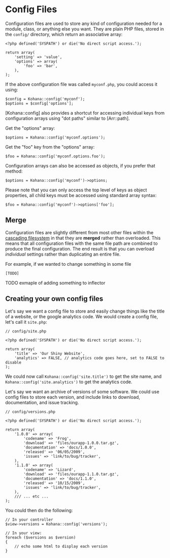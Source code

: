 # Config Files

Configuration files are used to store any kind of configuration needed for a module, class, or anything else you want.  They are plain PHP files, stored in the `config/` directory, which return an associative array:

    <?php defined('SYSPATH') or die('No direct script access.');
	
    return array(
        'setting' => 'value',
        'options' => array(
            'foo' => 'bar',
        ),
    );

If the above configuration file was called `myconf.php`, you could access it using:

    $config = Kohana::config('myconf');
    $options = $config['options'];

[Kohana::config] also provides a shortcut for accessing individual keys from configuration arrays using "dot paths" similar to [Arr::path].

Get the "options" array:

    $options = Kohana::config('myconf.options');

Get the "foo" key from the "options" array:

    $foo = Kohana::config('myconf.options.foo');

Configuration arrays can also be accessed as objects, if you prefer that method:

    $options = Kohana::config('myconf')->options;

Please note that you can only access the top level of keys as object properties, all child keys must be accessed using standard array syntax:

    $foo = Kohana::config('myconf')->options['foo'];

## Merge

Configuration files are slightly different from most other files within the [cascading filesystem](files) in that they are **merged** rather than overloaded. This means that all configuration files with the same file path are combined to produce the final configuration. The end result is that you can overload *individual* settings rather than duplicating an entire file.

For example, if we wanted to change something in some file

	[TODO]
	
TODO exmaple of adding something to inflector

## Creating your own config files

Let's say we want a config file to store and easily change things like the title of a website, or the google analytics code.  We would create a config file, let's call it `site.php`:

	// config/site.php
	
	<?php defined('SYSPATH') or die('No direct script access.');
	
    return array(
		'title' => 'Our Shiny Website',
		'analytics' => FALSE, // analytics code goes here, set to FALSE to disable
	);

We could now call `Kohana::config('site.title')` to get the site name, and `Kohana::config('site.analytics')` to get the analytics code.

Let's say we want an archive of versions of some software.  We could use config files to store each version, and include links to download, documentation, and issue tracking.

	// config/versions.php

	<?php defined('SYSPATH') or die('No direct script access.');
	
    return array(
		'1.0.0' => array(
			'codename' => 'Frog',
			'download' => 'files/ourapp-1.0.0.tar.gz',
			'documentation' => 'docs/1.0.0',
			'released' => '06/05/2009',
			'issues' => 'link/to/bug/tracker',
		),
		'1.1.0' => array(
			'codename' => 'Lizard',
			'download' => 'files/ourapp-1.1.0.tar.gz',
			'documentation' => 'docs/1.1.0',
			'released' => '10/15/2009',
			'issues' => 'link/to/bug/tracker',
		),
		/// ... etc ...
	);

You could then do the following:

	// In your controller
	$view->versions = Kohana::config('versions');
	
	// In your view:
	foreach ($versions as $version)
	{
		// echo some html to display each version
	}
